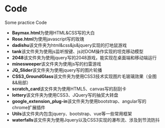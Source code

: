 # Code
Some practice Code

* **Baymax.html**为使用HTML&CSS写的大白
* **Rose.html**为使用javascript写的玫瑰
* **dadishu**该文件夹为html&css&js&jquery实现的打地鼠游戏
* **tank**该文件夹为使用js监听按键、js对DOM操作实现的坦克移动模型
* **2048**该文件夹为使用jquery写的2048游戏，能实现在桌面端和移动端运行
* **minesweeper**该文件夹为使用js写的扫雷游戏
* **JQ_Slider**该文件夹为使用jquery写的图片轮播
* **CSS3_GroundGlass**该文件夹为使用CSS3技术实现图片毛玻璃效果（全图&&局部）
* **scratch_card**该文件夹为使用HTML5、canvas写的刮刮卡
* **lottery**该文件夹为使用CSS3、JQuery写的抽奖大转盘
* **google_extension_plug-in**该文件夹为使用bootstrap、angular写的chrome扩展插件
* **Utils**该文件夹内包含jquery、bootstrap、vue等一些常用框架
* **waterfalls**该文件夹为使用Jquery以及CSS3实现的瀑布流、涉及到节流防抖
